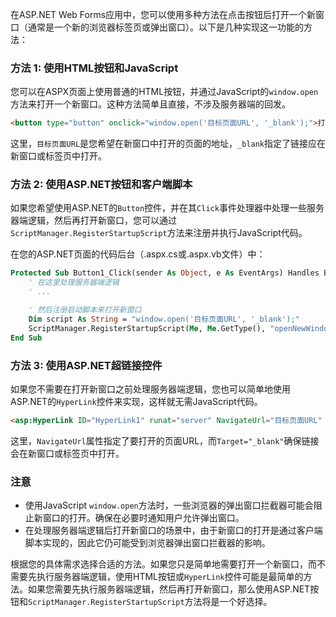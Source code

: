 在ASP.NET Web Forms应用中，您可以使用多种方法在点击按钮后打开一个新窗口（通常是一个新的浏览器标签页或弹出窗口）。以下是几种实现这一功能的方法：

### 方法 1: 使用HTML按钮和JavaScript

您可以在ASPX页面上使用普通的HTML按钮，并通过JavaScript的`window.open`方法来打开一个新窗口。这种方法简单且直接，不涉及服务器端的回发。

```html
<button type="button" onclick="window.open('目标页面URL', '_blank');">打开新窗口</button>
```

这里，`目标页面URL`是您希望在新窗口中打开的页面的地址，`_blank`指定了链接应在新窗口或标签页中打开。

### 方法 2: 使用ASP.NET按钮和客户端脚本

如果您希望使用ASP.NET的`Button`控件，并在其`Click`事件处理器中处理一些服务器端逻辑，然后再打开新窗口，您可以通过`ScriptManager.RegisterStartupScript`方法来注册并执行JavaScript代码。

在您的ASP.NET页面的代码后台（.aspx.cs或.aspx.vb文件）中：

```vb
Protected Sub Button1_Click(sender As Object, e As EventArgs) Handles Button1.Click
    ' 在这里处理服务器端逻辑
    ' ...

    ' 然后注册启动脚本来打开新窗口
    Dim script As String = "window.open('目标页面URL', '_blank');"
    ScriptManager.RegisterStartupScript(Me, Me.GetType(), "openNewWindow", script, True)
End Sub
```

### 方法 3: 使用ASP.NET超链接控件

如果您不需要在打开新窗口之前处理服务器端逻辑，您也可以简单地使用ASP.NET的`HyperLink`控件来实现，这样就无需JavaScript代码。

```html
<asp:HyperLink ID="HyperLink1" runat="server" NavigateUrl="目标页面URL" Target="_blank">打开新窗口</asp:HyperLink>
```

这里，`NavigateUrl`属性指定了要打开的页面URL，而`Target="_blank"`确保链接会在新窗口或标签页中打开。

### 注意

- 使用JavaScript `window.open`方法时，一些浏览器的弹出窗口拦截器可能会阻止新窗口的打开。确保在必要时通知用户允许弹出窗口。
- 在处理服务器端逻辑后打开新窗口的场景中，由于新窗口的打开是通过客户端脚本实现的，因此它仍可能受到浏览器弹出窗口拦截器的影响。

根据您的具体需求选择合适的方法。如果您只是简单地需要打开一个新窗口，而不需要先执行服务器端逻辑，使用HTML按钮或`HyperLink`控件可能是最简单的方法。如果您需要先执行服务器端逻辑，然后再打开新窗口，那么使用ASP.NET按钮和`ScriptManager.RegisterStartupScript`方法将是一个好选择。